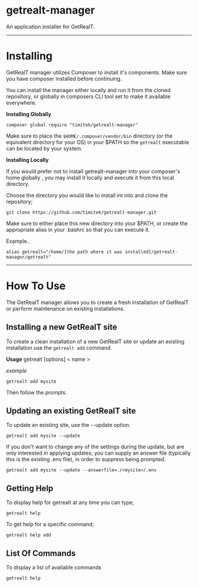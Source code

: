 ﻿# getrealt-manager

An application installer for GetRealT.

***

# Installing

GetRealT manager utilizes Composer to install it's components.  Make sure you have composer installed before continuing.

You can install the manager either locally and run it from the cloned repository, or globally in composers CLI tool set to make it available everywhere.

**Installing Globally**

```
composer global require "timitek/getrealt-manager"
```

Make sure to place the ```$HOME/.composer/vendor/bin``` directory (or the equivalent directory for your OS) in your $PATH so the ```getrealt``` executable can be located by your system.

**Installing Locally**

If you would prefer not to install getrealt-manager into your composer's home globally , you may install it locally and execute it from this local directory.

Choose the directory you would like to install int into and clone the repository;

```
git clone https://github.com/timitek/getrealt-manager.git
```

Make sure to either place this new directory into your $PATH, or create the appropriate alias in your .bashrc so that you can execute it.

Example..

```
alias getrealt="/home/[the path where it was installed]/getrealt-manager/getrealt"
```


***

# How To Use

The GetRealT manager allows you to create a fresh installation of GetRealT or perform maintenance on existing installations.

## Installing a new GetRealT site

To create a clean installation of a new GetRealT site or update an existing installation use the ```getrealt add``` command.

**Usage**
getrealt [options] < name >

*example*

```
getrealt add mysite
```

Then follow the prompts.

## Updating an existing GetRealT site

To update an existing site, use the --update option.

```
getrealt add mysite --update
```

If you don't want to change any of the settings during the update, but are only interested in applying updates, you can supply an answer file (typically this is the existing .env file), in order to suppress being prompted.

```
getrealt add mysite --update --answerfile=./<mysite>/.env
```


## Getting Help

To display help for getrealt at any time you can type;

```
getrealt help
```

To get help for a specific command;

```
getrealt help add
```


## List Of Commands

To display a list of available commands

```
getrealt help
```
